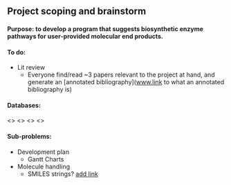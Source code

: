 ## Project scoping and brainstorm


#### Purpose: to develop a program that suggests biosynthetic enzyme pathways for user-provided molecular end products.

#### To do:
* Lit review
  * Everyone find/read ~3 papers relevant to the project at hand, and generate an [annotated bibliography](www.link to what an annotated bibliography is)
  

#### Databases:
<>
<>
<>
<>


#### Sub-problems:
* Development plan
  * Gantt Charts
* Molecule handling
  * SMILES strings? [add link]()


